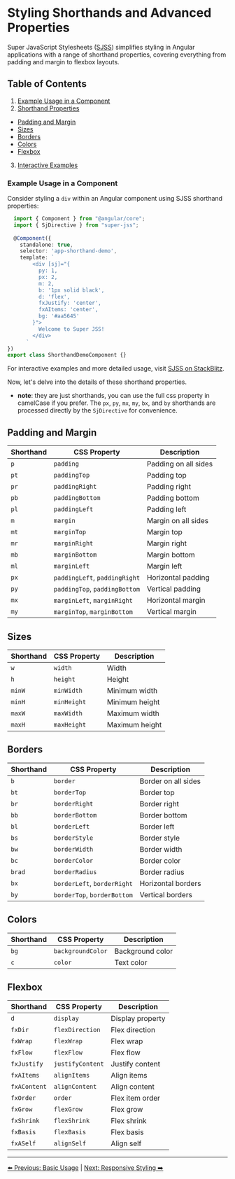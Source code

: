 # Styling Shorthands and Advanced Properties

Super JavaScript Stylesheets ([SJSS](https://www.npmjs.com/package/super-jss)) simplifies styling in Angular applications with a range of shorthand properties, covering everything from padding and margin to flexbox layouts.

## Table of Contents
1. [Example Usage in a Component](#example-usage-in-a-component)
2. [Shorthand Properties](#shorthand-properties)
  - [Padding and Margin](#padding-and-margin)
  - [Sizes](#sizes)
  - [Borders](#borders)
  - [Colors](#colors)
  - [Flexbox](#flexbox)
3. [Interactive Examples](#interactive-examples)

### Example Usage in a Component
Consider styling a `div` within an Angular component using SJSS shorthand properties:

```typescript
  import { Component } from "@angular/core";
  import { SjDirective } from "super-jss";
  
  @Component({
    standalone: true,
    selector: 'app-shorthand-demo',
    template: `
        <div [sj]="{
          py: 1,
          px: 2,
          m: 2,
          b: '1px solid black',
          d: 'flex',
          fxJustify: 'center',
          fxAItems: 'center',
          bg: '#aa5645'
        }">
          Welcome to Super JSS!
        </div>
      `
})
export class ShorthandDemoComponent {}
```

For interactive examples and more detailed usage, visit [SJSS on StackBlitz](https://stackblitz.com/edit/super-js?file=src%2Fmain.ts).

Now, let's delve into the details of these shorthand properties.

- **note**: they are just shorthands, you can use the full css property in camelCase if you prefer. The `px`, `py`, `mx`, `my`, `bx`, and `by` shorthands are processed directly by the `SjDirective` for convenience.

## Padding and Margin

| Shorthand | CSS Property   | Description         |
|-----------|----------------|---------------------|
| `p`       | `padding`      | Padding on all sides|
| `pt`      | `paddingTop`   | Padding top         |
| `pr`      | `paddingRight` | Padding right       |
| `pb`      | `paddingBottom`| Padding bottom      |
| `pl`      | `paddingLeft`  | Padding left        |
| `m`       | `margin`       | Margin on all sides |
| `mt`      | `marginTop`    | Margin top          |
| `mr`      | `marginRight`  | Margin right        |
| `mb`      | `marginBottom` | Margin bottom       |
| `ml`      | `marginLeft`   | Margin left         |
| `px`      | `paddingLeft`, `paddingRight` | Horizontal padding |
| `py`      | `paddingTop`, `paddingBottom` | Vertical padding   |
| `mx`      | `marginLeft`, `marginRight` | Horizontal margin |
| `my`      | `marginTop`, `marginBottom` | Vertical margin   |

## Sizes

| Shorthand | CSS Property   | Description   |
|-----------|----------------|---------------|
| `w`       | `width`        | Width         |
| `h`       | `height`       | Height        |
| `minW`    | `minWidth`     | Minimum width |
| `minH`    | `minHeight`    | Minimum height|
| `maxW`    | `maxWidth`     | Maximum width |
| `maxH`    | `maxHeight`    | Maximum height|

## Borders

| Shorthand | CSS Property   | Description      |
|-----------|----------------|------------------|
| `b`       | `border`       | Border on all sides |
| `bt`      | `borderTop`    | Border top       |
| `br`      | `borderRight`  | Border right     |
| `bb`      | `borderBottom` | Border bottom    |
| `bl`      | `borderLeft`   | Border left      |
| `bs`      | `borderStyle`  | Border style     |
| `bw`      | `borderWidth`  | Border width     |
| `bc`      | `borderColor`  | Border color     |
| `brad`    | `borderRadius` | Border radius    |
| `bx`      | `borderLeft`, `borderRight` | Horizontal borders |
| `by`      | `borderTop`, `borderBottom` | Vertical borders   |

## Colors

| Shorthand | CSS Property      | Description     |
|-----------|-------------------|-----------------|
| `bg`      | `backgroundColor` | Background color|
| `c`       | `color`           | Text color      |

## Flexbox

| Shorthand  | CSS Property   | Description            |
|------------|----------------|------------------------|
| `d`        | `display`      | Display property       |
| `fxDir`    | `flexDirection`| Flex direction         |
| `fxWrap`   | `flexWrap`     | Flex wrap              |
| `fxFlow`   | `flexFlow`     | Flex flow              |
| `fxJustify`| `justifyContent`| Justify content       |
| `fxAItems` | `alignItems`   | Align items            |
| `fxAContent`| `alignContent` | Align content         |
| `fxOrder`  | `order`        | Flex item order        |
| `fxGrow`   | `flexGrow`     | Flex grow              |
| `fxShrink` | `flexShrink`   | Flex shrink            |
| `fxBasis`  | `flexBasis`    | Flex basis             |
| `fxASelf`  | `alignSelf`    | Align self             |


---

[⬅️ Previous: Basic Usage](basic-usage.md) | [Next: Responsive Styling ➡️](responsive-style.md)
